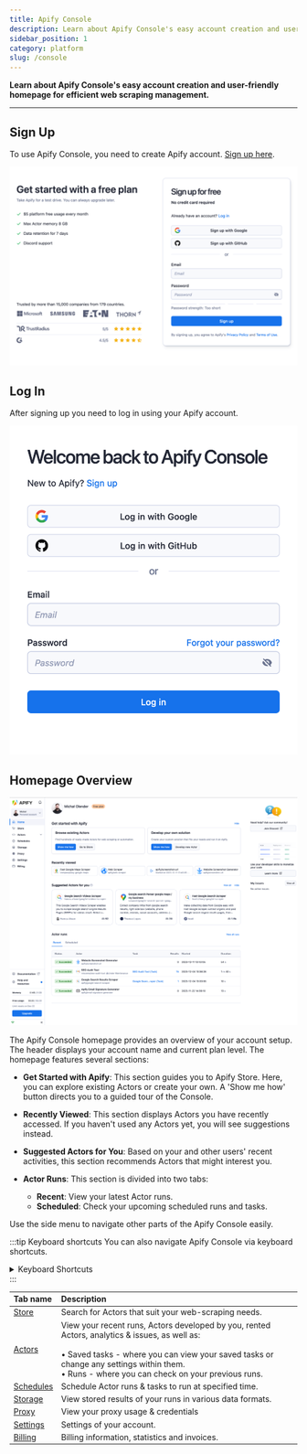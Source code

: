 ```yaml
---
title: Apify Console
description: Learn about Apify Console's easy account creation and user-friendly homepage for efficient web scraping management.
sidebar_position: 1
category: platform
slug: /console
---
```


**Learn about Apify Console's easy account creation and user-friendly homepage for efficient web scraping management.**

---

## Sign Up

To use Apify Console, you need to create Apify account. [Sign up here](https://console.apify.com/sign-up).

![apify-console-sign-up](./images/console-signup.png)

## Log In

After signing up you need to log in using your Apify account.

![apify-console-login](./images/console-login.png)

## Homepage Overview

![apify-console-homepage](./images/console-homepage.png)

The Apify Console homepage provides an overview of your account setup. The header displays your account name and current plan level. The homepage features several sections:

- **Get Started with Apify**: This section guides you to Apify Store. Here, you can explore existing Actors or create your own. A 'Show me how' button directs you to a guided tour of the Console.

- **Recently Viewed**: This section displays Actors you have recently accessed. If you haven't used any Actors yet, you will see suggestions instead.

- **Suggested Actors for You**: Based on your and other users' recent activities, this section recommends Actors that might interest you.

- **Actor Runs**: This section is divided into two tabs:
  - **Recent**: View your latest Actor runs.
  - **Scheduled**: Check your upcoming scheduled runs and tasks.

Use the side menu to navigate other parts of the Apify Console easily.

:::tip Keyboard shortcuts
You can also navigate Apify Console via keyboard shortcuts.
<details>
<summary>Keyboard Shortcuts</summary>

|Shortcut| Tab |
|:---|:----|
|Home| GH  |
|Store| GO  |
|Actors| GA  |
|Saved tasks| GT  |
|Runs| GR  |
|Schedules| GU  |
|Storage| GE  |
|Proxy| GP  |
|Settings| GS  |
|Billing| GB  |

</details>
:::

| Tab name | Description |
|:---|:---|
| [Store](/sources/platform/console/store.md)| Search for Actors that suit your web-scraping needs. |
| [Actors](/sources/platform/actors/index.mdx)| View your recent runs, Actors developed by you, rented Actors, analytics & issues, as well as:<br/><br/> &bull; Saved tasks - where you can view your saved tasks or change any settings within them.<br/> &bull; Runs - where you can check on your previous runs. |
| [Schedules](/sources/platform/schedules.md)| Schedule Actor runs & tasks to run at specified time. |
| [Storage](/sources/platform/storage/index.md)| View stored results of your runs in various data formats. |
| [Proxy](/sources/platform/proxy/index.md)| View your proxy usage & credentials |
| [Settings](/sources/platform/console/settings.md)| Settings of your account. |
| [Billing](/sources/platform/console/billing.md)| Billing information, statistics and invoices. |
